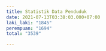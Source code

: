 ```yaml
---
title: Statistik Data Penduduk
date: 2021-07-13T03:38:03.000+07:00
laki_laki: "1845"
perempuan: "1694"
total: "3539"

---
```


